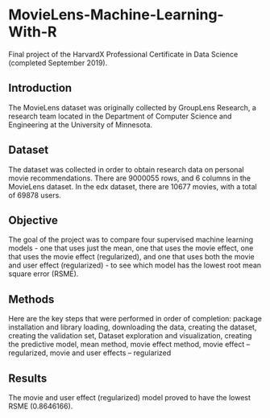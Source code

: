 # MovieLens-Machine-Learning-With-R

Final project of the HarvardX Professional Certificate in Data Science (completed September 2019).

## Introduction
The MovieLens dataset was originally collected by GroupLens Research, a research team located in the Department of Computer Science and Engineering at the University of Minnesota. 

## Dataset
The dataset was collected in order to obtain research data on personal movie recommendations. There are 9000055 rows, and 6 columns in the MovieLens dataset. In the edx dataset, there are 10677 movies, with a total of 69878 users. 

## Objective
The goal of the project was to compare four supervised machine learning models - one that uses just the mean, one that uses the movie effect, one that uses the movie effect (regularized), and one that uses both the movie and user effect (regularized) - to see which model has the lowest root mean square error (RSME).

## Methods
Here are the key steps that were performed in order of completion: package installation and library loading, downloading the data, creating the dataset, creating the validation set, Dataset exploration and visualization, creating the predictive model, mean method, movie effect method, movie effect – regularized, movie and user effects – regularized

## Results
The movie and user effect (regularized) model proved to have the lowest RSME (0.8646166).
